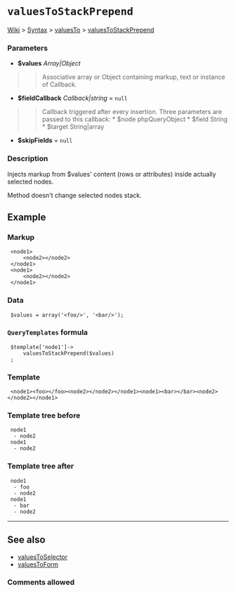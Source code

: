 # `valuesToStackPrepend` #
[Wiki](http://code.google.com/p/querytemplates/w/list) > [Syntax](Syntax.md) > [valuesTo](valuesToSyntax.md) > [valuesToStackPrepend](valuesToStackPrependMethodPHP.md)
### Parameters ###
  * **$values** _Array|Object_
> > Associative array or Object containing markup, text or instance of Callback.
  * **$fieldCallback** _Callback|string_ = `null`
> > Callback triggered after every insertion. Three parameters are passed to  this callback:
      * $node phpQueryObject
      * $field String
      * $target String|array
  * **$skipFields**  = `null`



### Description ###
Injects markup from $values' content (rows or attributes) inside actually  selected nodes.


Method doesn't change selected nodes stack.


## Example ##


### Markup ###
```
 <node1>
     <node2></node2>
 </node1>
 <node1>
     <node2></node2>
 </node1>

```
### Data ###
```
 $values = array('<foo/>', '<bar/>');

```
### `QueryTemplates` formula ###
```
 $template['node1']->
     valuesToStackPrepend($values)
 ;

```
### Template ###
```
 <node1><foo></foo><node2></node2></node1><node1><bar></bar><node2></node2></node1>

```
### Template tree before ###
```
 node1
  - node2
 node1
  - node2

```
### Template tree after ###
```
 node1
  - foo
  - node2
 node1
  - bar
  - node2

```

---


## See also ##
  * [valuesToSelector](valuesToSelectorMethodPHP.md)
  * [valuesToForm](valuesToFormMethodPHP.md)


### Comments allowed ###